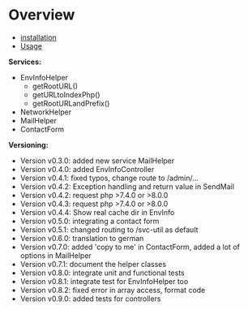 Overview
========

* [installation](docs/installation.md)
* [Usage](docs/usage.md)

**Services:**
* EnvInfoHelper
  * getRootURL()
  * getURLtoIndexPhp()
  * getRootURLandPrefix()
* NetworkHelper
* MailHelper
* ContactForm


**Versioning:**
* Version v0.3.0: added new service MailHelper
* Version v0.4.0: added EnvInfoController
* Version v0.4.1: fixed typos, change route to /admin/...
* Version v0.4.2: Exception handling and return value in SendMail
* Version v0.4.2: request php >7.4.0 or >8.0.0
* Version v0.4.3: request php >7.4.0 or >8.0.0
* Version v0.4.4: Show real cache dir in EnvInfo
* Version v0.5.0: integrating a contact form
* Version v0.5.1: changed routing to /svc-util as default
* Version v0.6.0: translation to german
* Version v0.7.0: added 'copy to me' in ContactForm, added a lot of options in MailHelper
* Version v0.7.1: document the helper classes
* Version v0.8.0: integrate unit and functional tests
* Version v0.8.1: integrate test for EnvInfoHelper too
* Version v0.8.2: fixed error in array access, format code
* Version v0.9.0: added tests for controllers